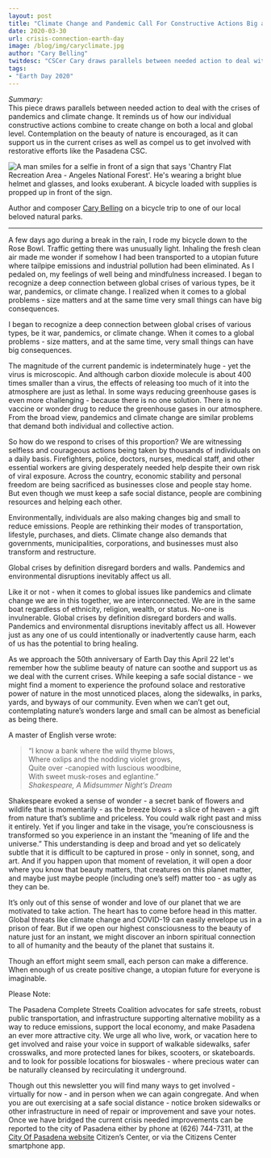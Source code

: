```yaml
---
layout: post
title: "Climate Change and Pandemic Call For Constructive Actions Big and Small!"
date: 2020-03-30
url: crisis-connection-earth-day
image: /blog/img/caryclimate.jpg
author: "Cary Belling"
twitdesc: "CSCer Cary draws parallels between needed action to deal with the crises of pandemics and climate change. Global crises by definition disregard borders and walls. Pandemics and environmental disruptions inevitably affect us all."
tags:
- "Earth Day 2020"
---
```


*Summary:*  
This piece draws parallels between needed action to deal with the crises of pandemics and climate change. It reminds us of how our individual constructive actions combine to create change on both a local and global level. Contemplation on the beauty of nature is encouraged, as it can support us in the current crises as well as compel us to get involved with restorative efforts like the Pasadena CSC.  

<img class="img-fluid mx-auto d-block" src="{{ site.url }}/blog/img/caryclimate.jpg" alt="A man smiles for a selfie in front of a sign that says 'Chantry Flat Recreation Area - Angeles National Forest'. He's wearing a bright blue helmet and glasses, and looks exuberant. A bicycle loaded with supplies is propped up in front of the sign."/>
<p class="caption text-center">Author and composer <a href="https://soundcloud.com/carybelling/tracks)">Cary Belling</a> on a bicycle trip to one of our local beloved natural parks.</p>

<hr>

A few days ago during a break in the rain, I rode my bicycle down to the Rose Bowl. Traffic getting there was unusually light. Inhaling the fresh clean air made me wonder if somehow I had been transported to a utopian future where tailpipe emissions and industrial pollution had been eliminated. As I pedaled on, my feelings of well being and mindfulness increased. I began to recognize a deep connection between global crises of various types, be it war, pandemics, or climate change. I realized when it comes to a global problems - size matters and at the same time very small things can have big consequences.  

<div class="pulledquote">I began to recognize a deep connection between global crises of various types, be it war, pandemics, or climate change. When it comes to a global problems - size matters, and at the same time, very small things can have big consequences.  </div>

The magnitude of the current pandemic is indeterminately huge - yet the virus is microscopic. And although carbon dioxide molecule is about 400 times smaller than a virus, the effects of releasing too much of it into the atmosphere are just as lethal. In some ways reducing greenhouse gases is even more challenging  - because there is no one solution. There is no vaccine or wonder drug to reduce the greenhouse gases in our atmosphere. From the broad view, pandemics and climate change are similar problems that demand both individual and collective action.  

So how do we respond to crises of this proportion? We are witnessing selfless and courageous actions being taken by thousands of individuals on a daily basis. Firefighters, police, doctors, nurses, medical staff, and other essential workers are giving desperately needed help despite their own risk of viral exposure. Across the country, economic stability and personal freedom are being sacrificed as businesses close and people stay home. But even though we must keep a safe social distance, people are combining resources and helping each other.  

Environmentally, individuals are also making changes big and small to reduce emissions. People are rethinking their modes of transportation, lifestyle, purchases, and diets. Climate change also demands that governments, municipalities, corporations, and businesses must also transform and restructure.  

<div class="pulledquote">Global crises by definition disregard borders and walls. Pandemics and environmental disruptions inevitably affect us all. </div>

Like it or not - when it comes to global issues like pandemics and climate change we are in this together, we are interconnected. We are in the same boat regardless of ethnicity, religion, wealth, or status. No-one is invulnerable. Global crises by definition disregard borders and walls. Pandemics and environmental disruptions inevitably affect us all. However just as any one of us could intentionally or inadvertently cause harm, each of us has the potential to bring healing.  

As we approach the 50th anniversary of Earth Day this April 22 let's remember how the sublime beauty of nature can soothe and support us as we deal with the current crises. While keeping a safe social distance  - we might find a moment to experience the profound solace and restorative power of nature in the most unnoticed places, along the sidewalks, in parks, yards, and byways of our community. Even when we can’t get out, contemplating nature’s wonders large and small can be almost as beneficial as being there.

 A master of English verse wrote:

> “I know a bank where the wild thyme blows,  
> Where oxlips and the nodding violet grows,  
> Quite over -canopied with luscious woodbine,  
> With sweet musk-roses and eglantine.”  
> *Shakespeare, A Midsummer Night’s Dream*

Shakespeare evoked a sense of wonder - a secret bank of flowers and wildlife that is momentarily - as the breeze blows - a slice of heaven - a gift from nature that’s sublime and priceless.  You could walk right past and miss it entirely. Yet if you linger and take in the visage, you’re consciousness is transformed so you experience in an instant the “meaning of life and the universe.” This understanding is deep and broad and yet so delicately subtle that it is difficult to be captured in prose - only in sonnet, song, and art. And if you happen upon that moment of revelation, it will open a door where you know that beauty matters, that creatures on this planet matter, and maybe just maybe people (including one’s self) matter too - as ugly as they can be. 

It’s only out of this sense of wonder and love of our planet that we are motivated to take action. The heart has to come before head in this matter. Global threats like climate change and COVID-19 can easily envelope us in a prison of fear. But if we open our highest consciousness to the beauty of nature just for an instant, we might discover an inborn spiritual connection to all of humanity and the beauty of the planet that sustains it.

Though an effort might seem small, each person can make a difference. When enough of us create positive change, a utopian future for everyone is imaginable.

<div class="actionitem">
<p>Please Note:</p>

<p>The Pasadena Complete Streets Coalition advocates for safe streets, robust public transportation, and infrastructure supporting alternative mobility as a way to reduce emissions, support the local economy, and make Pasadena an ever more attractive city. We urge all who live, work, or vacation here to get involved and raise your voice in support of walkable sidewalks, safer crosswalks, and more protected lanes for bikes, scooters, or skateboards. and to look for possible locations for bioswales - where precious water can be naturally cleansed by recirculating it underground. </p>

<p>Though out this newsletter you will find many ways to get involved - virtually for now - and in person when we can again congregate. And when you are out exercising at a safe social distance - notice broken sidewalks or other infrastructure in need of repair or improvement and save your notes. Once we have bridged the current crisis needed improvements can be reported to the city of Pasadena either by phone at (626) 744-7311, at the <a href="https://www.cityofpasadena.net/contact/">City Of Pasadena website</a> Citizen’s Center, or via the Citizens Center smartphone app.</p>
</div>
